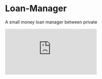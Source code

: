 # Loan-Manager
A small money loan manager between private


![TodoMVC attacked by gremlins](http://www.hostingpics.net/viewer.php?id=132124SanstitreconvertedwithClipchamp1.gif)
